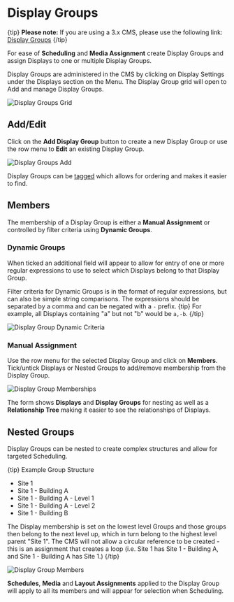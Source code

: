 <!--toc=displays-->

# Display Groups

{tip}
**Please note:** If you are using a 3.x CMS, please use the following link: [Display Groups](displays_groups.html)
{/tip}

For ease of **Scheduling** and **Media Assignment** create Display Groups and assign Displays to one or multiple Display Groups. 

Display Groups are administered in the CMS by clicking on Display Settings under the Displays section on the Menu. The Display Group grid will open to Add and manage Display Groups.

![Display Groups Grid](img/displays_groups_grid.png)

## Add/Edit 

Click on the **Add Display Group** button to create a new Display Group or use the row menu to **Edit** an existing Display Group.

![Display Groups Add](img/v2_displays_groups_add.png)

Display Groups can be [tagged](tour_tags.html) which allows for ordering and makes it easier to find. 

## Members

The membership of a Display Group is either a **Manual Assignment** or controlled by filter criteria using **Dynamic Groups**. 

### Dynamic Groups

When ticked an additional field will appear to allow for entry of one or more regular expressions to use to select which Displays belong to that Display Group.

Filter criteria for Dynamic Groups is in the format of regular expressions, but can also be simple string comparisons. The expressions should be separated by a comma and can be negated with a `-` prefix.
{tip}
For example, all Displays containing "a" but not "b" would be `a,-b`.
{/tip}



![Display Group Dynamic Criteria](img/displays_group_dynamic.png)

### Manual Assignment

Use the row menu for the selected Display Group and click on **Members**. Tick/untick Displays or Nested Groups to add/remove membership from the Display Group.

![Display Group Memberships](img/displays_groups_memberships.png)

The form shows **Displays** and **Display Groups** for nesting as well as a **Relationship Tree** making it easier to see the relationships of Displays.

## Nested Groups

Display Groups can be nested to create complex structures and allow for targeted Scheduling.

{tip}
Example Group Structure

- Site 1
- Site 1 - Building A
- Site 1 - Building A - Level 1
- Site 1 - Building A - Level 2
- Site 1 - Building B

The Display membership is set on the lowest level Groups and those groups then belong to the next level up, which in turn belong to the highest level parent "Site 1".
The CMS will not allow a circular reference to be created - this is an assignment that creates a loop (i.e. Site 1 has Site 1 - Building A, and Site 1 - Building A has Site 1.)
{/tip}

![Display Group Members](img/displays_group_members.png)



**Schedules**, **Media** and **Layout Assignments** applied to the Display Group will apply to all its members and will appear for selection when Scheduling.
